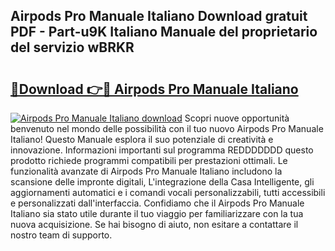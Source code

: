 ## Airpods Pro Manuale Italiano Download gratuit PDF - Part-u9K Italiano Manuale del proprietario del servizio wBRKR

# <h2><a href="http://df98qv.blite.top/?on=Airpods+Pro+Manuale+Italiano">🔗Download 👉🔴 Airpods Pro Manuale Italiano</a></h2>

[![Airpods Pro Manuale Italiano download](https://i.imgur.com/lujVjoI.png)](http://df98qv.blite.top/?on=Airpods+Pro+Manuale+Italiano)
Scopri nuove opportunità benvenuto nel mondo delle possibilità con il tuo nuovo Airpods Pro Manuale Italiano! Questo Manuale esplora il suo potenziale di creatività e innovazione. Informazioni importanti sul programma REDDDDDDD questo prodotto richiede programmi compatibili per prestazioni ottimali. Le funzionalità avanzate di Airpods Pro Manuale Italiano includono la scansione delle impronte digitali, L'integrazione della Casa Intelligente, gli aggiornamenti automatici e i comandi vocali personalizzabili, tutti accessibili e personalizzati dall'interfaccia. Confidiamo che il Airpods Pro Manuale Italiano sia stato utile durante il tuo viaggio per familiarizzare con la tua nuova acquisizione. Se hai bisogno di aiuto, non esitare a contattare il nostro team di supporto.
